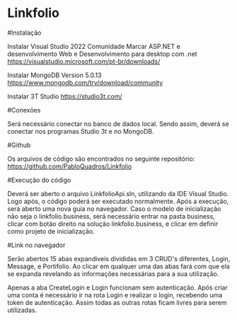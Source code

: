 # Linkfolio

#Instalação

Instalar Visual Studio 2022 Comunidade
Marcar ASP.NET e desenvolvimento Web e Desenvolvimento para desktop com .net
https://visualstudio.microsoft.com/pt-br/downloads/

Instalar MongoDB Version 5.0.13
https://www.mongodb.com/try/download/community

Instalar 3T Studio
https://studio3t.com/

#Conexões

Será necessário conectar no banco de dados local.
Sendo assim, deverá se conectar nos programas Studio 3t e no MongoDB.

#Github

Os arquivos de código são encontrados no seguinte repositório:
https://github.com/PabloQuadros/Linkfolio

#Execução do código

Deverá ser aberto o arquivo LinkfolioApi.sln, utilizando da IDE Visual Studio.
Logo após, o código poderá ser executado normalmente.
Após a execução, será aberto uma nova guia no navegador.
Caso o modelo de inicialização não seja o linkfolio.business, será necessário entrar na pasta business, clicar com botão direito na solução linkfolio.business, e clicar em definir como projeto de inicialização.

#Link no navegador

Serão abertos 15 abas expandiveis divididas em 3 CRUD's diferentes, Login, Message, e Portifolio.
Ao clicar em qualquer uma das abas fará com que ela se expanda revelando as informações necessárias para a sua utilização.

Apenas a aba CreateLogin e Login funcionam sem autenticação.
Após criar uma conta é necessário ir na rota Login e realizar o login, recebendo uma token de autenticação.
Assim todas as outras rotas ficam livres para serem utilizadas.

